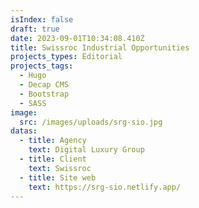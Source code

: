 ```yaml
---
isIndex: false
draft: true
date: 2023-09-01T10:34:08.410Z
title: Swissroc Industrial Opportunities
projects_types: Editorial
projects_tags:
  - Hugo
  - Decap CMS
  - Bootstrap
  - SASS
image:
  src: /images/uploads/srg-sio.jpg
datas:
  - title: Agency
    text: Digital Luxury Group
  - title: Client
    text: Swissroc
  - title: Site web
    text: https://srg-sio.netlify.app/
---
```

